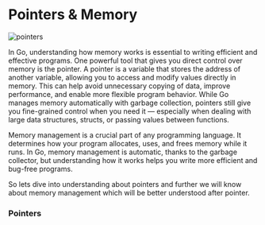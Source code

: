 # Pointers & Memory

![pointers](https://miro.medium.com/v2/resize:fit:1400/0*X8P2-BZ-evA5IZQg)


In Go, understanding how memory works is essential to writing efficient and effective programs. One powerful tool that gives you direct control over memory is the pointer. A pointer is a variable that stores the address of another variable, allowing you to access and modify values directly in memory. This can help avoid unnecessary copying of data, improve performance, and enable more flexible program behavior. While Go manages memory automatically with garbage collection, pointers still give you fine-grained control when you need it — especially when dealing with large data structures, structs, or passing values between functions.

Memory management is a crucial part of any programming language. It determines how your program allocates, uses, and frees memory while it runs. In Go, memory management is automatic, thanks to the garbage collector, but understanding how it works helps you write more efficient and bug-free programs.

So lets dive into understanding about pointers and further we will know about memory management which will be better understood after pointer.

### Pointers

